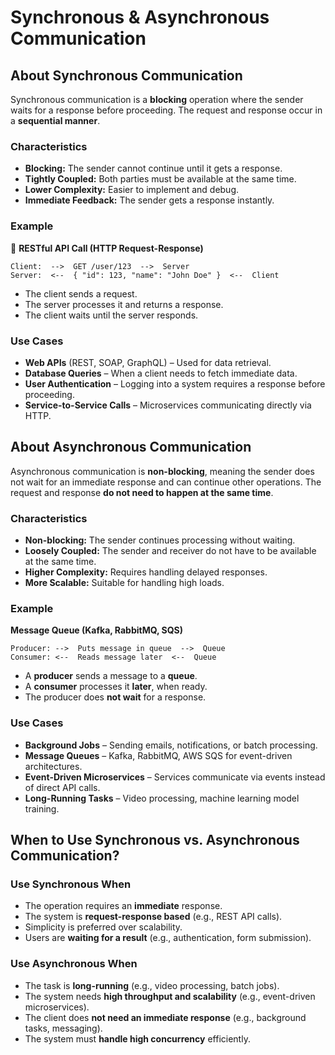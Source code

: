 # Synchronous & Asynchronous Communication

## About Synchronous Communication

Synchronous communication is a **blocking** operation where the sender waits for a response before proceeding. The request and response occur in a **sequential manner**.

### **Characteristics**

* **Blocking:** The sender cannot continue until it gets a response.
* **Tightly Coupled:** Both parties must be available at the same time.
* **Lower Complexity:** Easier to implement and debug.
* **Immediate Feedback:** The sender gets a response instantly.

### **Example**

📌 **RESTful API Call (HTTP Request-Response)**

```
Client:  -->  GET /user/123  -->  Server
Server:  <--  { "id": 123, "name": "John Doe" }  <--  Client
```

* The client sends a request.
* The server processes it and returns a response.
* The client waits until the server responds.

### **Use Cases**

* **Web APIs** (REST, SOAP, GraphQL) – Used for data retrieval.
* **Database Queries** – When a client needs to fetch immediate data.
* **User Authentication** – Logging into a system requires a response before proceeding.
* **Service-to-Service Calls** – Microservices communicating directly via HTTP.

## About **Asynchronous Communication**

Asynchronous communication is **non-blocking**, meaning the sender does not wait for an immediate response and can continue other operations. The request and response **do not need to happen at the same time**.

### **Characteristics**

* **Non-blocking:** The sender continues processing without waiting.
* **Loosely Coupled:** The sender and receiver do not have to be available at the same time.
* **Higher Complexity:** Requires handling delayed responses.
* **More Scalable:** Suitable for handling high loads.

### **Example**

**Message Queue (Kafka, RabbitMQ, SQS)**

```
Producer: -->  Puts message in queue  -->  Queue
Consumer: <--  Reads message later  <--  Queue
```

* A **producer** sends a message to a **queue**.
* A **consumer** processes it **later**, when ready.
* The producer does **not wait** for a response.

### **Use Cases**

* **Background Jobs** – Sending emails, notifications, or batch processing.
* **Message Queues** – Kafka, RabbitMQ, AWS SQS for event-driven architectures.
* **Event-Driven Microservices** – Services communicate via events instead of direct API calls.
* **Long-Running Tasks** – Video processing, machine learning model training.

## **When to Use Synchronous vs. Asynchronous Communication?**

### **Use Synchronous When**

* The operation requires an **immediate** response.
* The system is **request-response based** (e.g., REST API calls).
* Simplicity is preferred over scalability.
* Users are **waiting for a result** (e.g., authentication, form submission).

### **Use Asynchronous When**

* The task is **long-running** (e.g., video processing, batch jobs).
* The system needs **high throughput and scalability** (e.g., event-driven microservices).
* The client does **not need an immediate response** (e.g., background tasks, messaging).
* The system must **handle high concurrency** efficiently.
